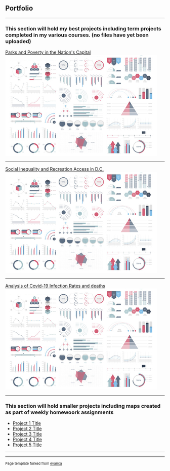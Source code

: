 ## Portfolio

---

### This section will hold my best projects including term projects completed in my various courses. (no files have yet been uploaded) 

[Parks and Poverty in the Nation's Capital](/sample_page)
<img src="images/dummy_thumbnail.jpg?raw=true"/>

---
[Social Inequality and Recreation Access in D.C.](/pdf/sample_presentation.pdf)
<img src="images/dummy_thumbnail.jpg?raw=true"/>

---
[Analysis of Covid-19 Infection Rates and deaths](http://example.com/)
<img src="images/dummy_thumbnail.jpg?raw=true"/>

---

### This section will hold smaller projects including maps created as part of weekly homewoork assignments

- [Project 1 Title](http://example.com/)
- [Project 2 Title](http://example.com/)
- [Project 3 Title](http://example.com/)
- [Project 4 Title](http://example.com/)
- [Project 5 Title](http://example.com/)

---




---
<p style="font-size:11px">Page template forked from <a href="https://github.com/evanca/quick-portfolio">evanca</a></p>
<!-- Remove above link if you don't want to attibute -->
